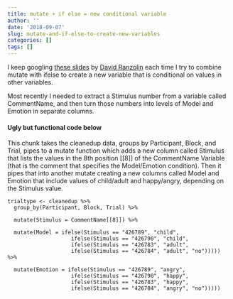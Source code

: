 ```yaml
---
title: mutate + if else = new conditional variable
author: ''
date: '2018-09-07'
slug: mutate-and-if-else-to-create-new-variables
categories: []
tags: []
---
```


I keep googling [these slides](https://rstudio-pubs-static.s3.amazonaws.com/116317_e6922e81e72e4e3f83995485ce686c14.html#/1) by [David Ranzolin](@daranzolin) each time I try to combine mutate with ifelse to create a new variable that is conditional on values in other variables. 

<!--more-->

Most recently I needed to extract a Stimulus number from a variable called CommentName, and then turn those numbers into levels of Model and Emotion in separate columns. 

#### Ugly but functional code below

This chunk takes the cleanedup data, groups by Participant, Block, and Trial, pipes to a mutate function which adds a new column called Stimulus that lists the values in the 8th position [[8]] of the CommentName Variable (that is the comment that specifies the Model/Emotion condition). Then it pipes that into another mutate creating a new columns called Model and Emotion that include values of child/adult and happy/angry, depending on the Stimulus value.  

```{r}
trialtype <- cleanedup %>%
  group_by(Participant, Block, Trial) %>%
  
  mutate(Stimulus = CommentName[[8]]) %>%
  
  mutate(Model = ifelse(Stimulus == "426789", "child",
                    ifelse(Stimulus == "426790", "child",
                    ifelse(Stimulus == "426783", "adult",
                    ifelse(Stimulus == "426784", "adult", "no"))))) %>%
  
  mutate(Emotion = ifelse(Stimulus == "426789", "angry",
                    ifelse(Stimulus == "426790", "happy",
                    ifelse(Stimulus == "426783", "happy",
                    ifelse(Stimulus == "426784", "angry", "no")))))

```
